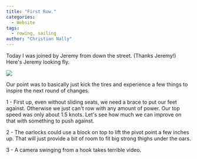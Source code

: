 ```yaml
---
title: "First Row."
categories:
  - Website
tags:
  - rowing, sailing
author: "Christian Nally"
---
```


Today I was joined by Jeremy from down the street. (Thanks Jeremy!) Here's Jeremy looking fly.

<img src="https://res.cloudinary.com/doirwivbs/image/upload/v1678917386/Jeremy-03-15_rhyamc.png"/>

Our point was to basically just kick the tires and experience a few things to inspire the next round of changes.

1 - First up, even without sliding seats, we need a brace to put our feet against. Otherwise we just can't row with any amount of power. Our top speed was only about 1.5 knots. Let's see how much we can improve on that with something to push against.

2 - The oarlocks could use a block on top to lift the pivot point a few inches up. That will just provide a bit of room to fit big strong thighs under the oars.

3 - A camera swinging from a hook takes terrible video.
